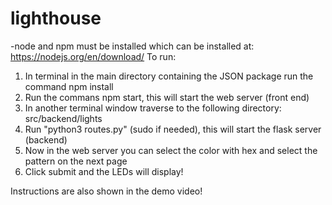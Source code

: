 # lighthouse

-node and npm must be installed which can be installed at: https://nodejs.org/en/download/
To run:
  1. In terminal in the main directory containing the JSON package run the command npm install
  2. Run the commans npm start, this will start the web server (front end)
  3. In another terminal window traverse to the following directory: src/backend/lights
  4. Run "python3 routes.py" (sudo if needed), this will start the flask server (backend)
  5. Now in the web server you can select the color with hex and select the pattern on the next page
  6. Click submit and the LEDs will display!

Instructions are also shown in the demo video!
